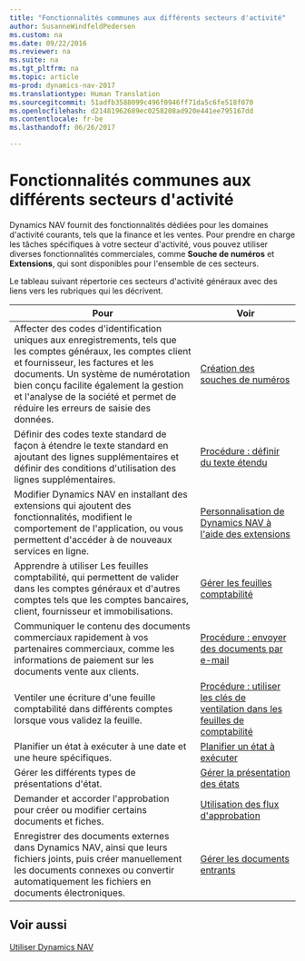 ```yaml
---
title: "Fonctionnalités communes aux différents secteurs d'activité"
author: SusanneWindfeldPedersen
ms.custom: na
ms.date: 09/22/2016
ms.reviewer: na
ms.suite: na
ms.tgt_pltfrm: na
ms.topic: article
ms-prod: dynamics-nav-2017
ms.translationtype: Human Translation
ms.sourcegitcommit: 51adfb3588099c496f0946ff71da5c6fe518f070
ms.openlocfilehash: d21481962689ec0258208ad920e441ee795167dd
ms.contentlocale: fr-be
ms.lasthandoff: 06/26/2017

---
```


# <a name="across-business-areas"></a>Fonctionnalités communes aux différents secteurs d'activité

Dynamics NAV fournit des fonctionnalités dédiées pour les domaines d'activité courants, tels que la finance et les ventes. Pour prendre en charge les tâches spécifiques à votre secteur d'activité, vous pouvez utiliser diverses fonctionnalités commerciales, comme **Souche de numéros** et **Extensions**, qui sont disponibles pour l'ensemble de ces secteurs.

Le tableau suivant répertorie ces secteurs d'activité généraux avec des liens vers les rubriques qui les décrivent.

|Pour   |Voir   |
|-----|------|
|Affecter des codes d'identification uniques aux enregistrements, tels que les comptes généraux, les comptes client et fournisseur, les factures et les documents. Un système de numérotation bien conçu facilite également la gestion et l'analyse de la société et permet de réduire les erreurs de saisie des données.|[Création des souches de numéros](ui-create-number-series.md)|
|Définir des codes texte standard de façon à étendre le texte standard en ajoutant des lignes supplémentaires et définir des conditions d'utilisation des lignes supplémentaires.|[Procédure : définir du texte étendu](ui-how-define-ext-text.md)|
|Modifier Dynamics NAV en installant des extensions qui ajoutent des fonctionnalités, modifient le comportement de l'application, ou vous permettent d'accéder à de nouveaux services en ligne.|[Personnalisation de Dynamics NAV à l'aide des extensions](ui-extensions.md)|
|Apprendre à utiliser Les feuilles comptabilité, qui permettent de valider dans les comptes généraux et d'autres comptes tels que les comptes bancaires, client, fournisseur et immobilisations.|[Gérer les feuilles comptabilité](ui-work-general-journals.md)|
|Communiquer le contenu des documents commerciaux rapidement à vos partenaires commerciaux, comme les informations de paiement sur les documents vente aux clients.|[Procédure : envoyer des documents par e-mail](ui-how-send-documents-email.md)|
|Ventiler une écriture d'une feuille comptabilité dans différents comptes lorsque vous validez la feuille.|[Procédure : utiliser les clés de ventilation dans les feuilles de comptabilité](ui-how-use-allocation-keys-general-journals.md)|
|Planifier un état à exécuter à une date et une heure spécifiques.|[Planifier un état à exécuter](ui-schedule-report.md)|
|Gérer les différents types de présentations d'état.|[Gérer la présentation des états](ui-manage-report-layouts.md)|
|Demander et accorder l'approbation pour créer ou modifier certains documents et fiches.|[Utilisation des flux d'approbation](across-how-use-approval-workflows.md)|
|Enregistrer des documents externes dans Dynamics NAV, ainsi que leurs fichiers joints, puis créer manuellement les documents connexes ou convertir automatiquement les fichiers en documents électroniques.|[Gérer les documents entrants](across-income-documents.md)|

## <a name="see-also"></a>Voir aussi
[Utiliser Dynamics NAV](ui-work-product.md)


